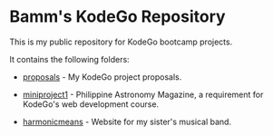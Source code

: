# Bamm's KodeGo Repository

This is my public repository for KodeGo bootcamp projects.

It contains the following folders:

* [proposals](proposals/) - My KodeGo project proposals.

* [miniproject1](miniproject1/) - Philippine Astronomy Magazine, a requirement for KodeGo's web development course.

* [harmonicmeans](harmonicmeans/) - Website for my sister's musical band.

